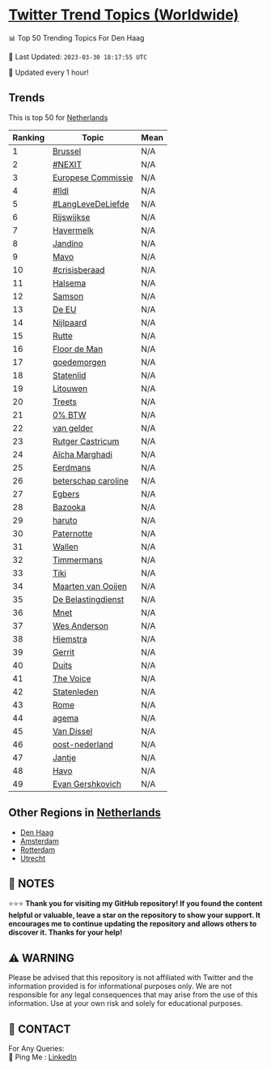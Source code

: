 [Twitter Trend Topics (Worldwide)](https://github.com/ErcinDedeoglu/Twitter-Trend-Topics)
==========


📊 Top 50 Trending Topics For Den Haag

📆 Last Updated: `2023-03-30 18:17:55 UTC`

🔧 Updated every 1 hour!


## Trends

This is top 50 for [Netherlands](</Netherlands>)

| Ranking | Topic | Mean |
| ------- | ------------ | ------------ |
| 1 | [Brussel](http://twitter.com/search?q=Brussel) | N/A |
| 2 | [#NEXIT](http://twitter.com/search?q=%23NEXIT) | N/A |
| 3 | [Europese Commissie](http://twitter.com/search?q=Europese+Commissie) | N/A |
| 4 | [#lldl](http://twitter.com/search?q=%23lldl) | N/A |
| 5 | [#LangLeveDeLiefde](http://twitter.com/search?q=%23LangLeveDeLiefde) | N/A |
| 6 | [Rijswijkse](http://twitter.com/search?q=Rijswijkse) | N/A |
| 7 | [Havermelk](http://twitter.com/search?q=Havermelk) | N/A |
| 8 | [Jandino](http://twitter.com/search?q=Jandino) | N/A |
| 9 | [Mavo](http://twitter.com/search?q=Mavo) | N/A |
| 10 | [#crisisberaad](http://twitter.com/search?q=%23crisisberaad) | N/A |
| 11 | [Halsema](http://twitter.com/search?q=Halsema) | N/A |
| 12 | [Samson](http://twitter.com/search?q=Samson) | N/A |
| 13 | [De EU](http://twitter.com/search?q=De+EU) | N/A |
| 14 | [Nijlpaard](http://twitter.com/search?q=Nijlpaard) | N/A |
| 15 | [Rutte](http://twitter.com/search?q=Rutte) | N/A |
| 16 | [Floor de Man](http://twitter.com/search?q=Floor+de+Man) | N/A |
| 17 | [goedemorgen](http://twitter.com/search?q=goedemorgen) | N/A |
| 18 | [Statenlid](http://twitter.com/search?q=Statenlid) | N/A |
| 19 | [Litouwen](http://twitter.com/search?q=Litouwen) | N/A |
| 20 | [Treets](http://twitter.com/search?q=Treets) | N/A |
| 21 | [0% BTW](http://twitter.com/search?q=0%25+BTW) | N/A |
| 22 | [van gelder](http://twitter.com/search?q=van+gelder) | N/A |
| 23 | [Rutger Castricum](http://twitter.com/search?q=Rutger+Castricum) | N/A |
| 24 | [Aïcha Marghadi](http://twitter.com/search?q=A%c3%afcha+Marghadi) | N/A |
| 25 | [Eerdmans](http://twitter.com/search?q=Eerdmans) | N/A |
| 26 | [beterschap caroline](http://twitter.com/search?q=beterschap+caroline) | N/A |
| 27 | [Egbers](http://twitter.com/search?q=Egbers) | N/A |
| 28 | [Bazooka](http://twitter.com/search?q=Bazooka) | N/A |
| 29 | [haruto](http://twitter.com/search?q=haruto) | N/A |
| 30 | [Paternotte](http://twitter.com/search?q=Paternotte) | N/A |
| 31 | [Wallen](http://twitter.com/search?q=Wallen) | N/A |
| 32 | [Timmermans](http://twitter.com/search?q=Timmermans) | N/A |
| 33 | [Tiki](http://twitter.com/search?q=Tiki) | N/A |
| 34 | [Maarten van Ooijen](http://twitter.com/search?q=Maarten+van+Ooijen) | N/A |
| 35 | [De Belastingdienst](http://twitter.com/search?q=De+Belastingdienst) | N/A |
| 36 | [Mnet](http://twitter.com/search?q=Mnet) | N/A |
| 37 | [Wes Anderson](http://twitter.com/search?q=Wes+Anderson) | N/A |
| 38 | [Hiemstra](http://twitter.com/search?q=Hiemstra) | N/A |
| 39 | [Gerrit](http://twitter.com/search?q=Gerrit) | N/A |
| 40 | [Duits](http://twitter.com/search?q=Duits) | N/A |
| 41 | [The Voice](http://twitter.com/search?q=The+Voice) | N/A |
| 42 | [Statenleden](http://twitter.com/search?q=Statenleden) | N/A |
| 43 | [Rome](http://twitter.com/search?q=Rome) | N/A |
| 44 | [agema](http://twitter.com/search?q=agema) | N/A |
| 45 | [Van Dissel](http://twitter.com/search?q=Van+Dissel) | N/A |
| 46 | [oost-nederland](http://twitter.com/search?q=oost-nederland) | N/A |
| 47 | [Jantje](http://twitter.com/search?q=Jantje) | N/A |
| 48 | [Havo](http://twitter.com/search?q=Havo) | N/A |
| 49 | [Evan Gershkovich](http://twitter.com/search?q=Evan+Gershkovich) | N/A |



## Other Regions in [Netherlands](</Netherlands>)

* [Den Haag](</Netherlands/Den Haag.md>)
* [Amsterdam](</Netherlands/Amsterdam.md>)
* [Rotterdam](</Netherlands/Rotterdam.md>)
* [Utrecht](</Netherlands/Utrecht.md>)



## 📝 NOTES

⭐⭐⭐ **Thank you for visiting my GitHub repository! If you found the content helpful or valuable, leave a star on the repository to show your support. It encourages me to continue updating the repository and allows others to discover it. Thanks for your help!**


## ⚠️ WARNING

Please be advised that this repository is not affiliated with Twitter and the information provided is for informational purposes only. We are not responsible for any legal consequences that may arise from the use of this information. Use at your own risk and solely for educational purposes.


## 📨 CONTACT

 For Any Queries:  
            🏓 Ping Me : [LinkedIn](https://www.linkedin.com/in/ercindedeoglu/)
